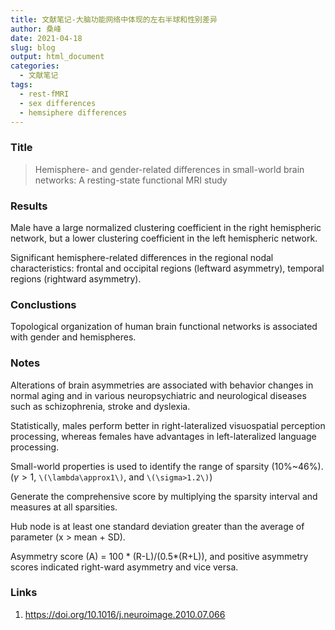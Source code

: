 ```yaml
---
title: 文献笔记-大脑功能网络中体现的左右半球和性别差异
author: 桑峰
date: 2021-04-18
slug: blog
output: html_document
categories:
  - 文献笔记
tags:
  - rest-fMRI
  - sex differences
  - hemsiphere differences
---
```


### Title

> Hemisphere- and gender-related differences in small-world brain networks: A resting-state functional MRI study

### Results

Male have a large normalized clustering coefficient in the right hemispheric network, but a lower clustering coefficient in the left hemispheric network.

Significant hemisphere-related differences in the regional nodal characteristics: frontal and occipital regions (leftward asymmetry), temporal regions (rightward asymmetry).

### Conclustions

Topological organization of human brain functional networks is associated with gender and hemispheres.

### Notes

Alterations of brain asymmetries are associated with behavior changes in normal aging and in various neuropsychiatric and neurological diseases such as schizophrenia, stroke and dyslexia.

Statistically, males perform better in right-lateralized visuospatial perception processing, whereas females have advantages in left-lateralized language processing.

Small-world properties is used to identify the range of sparsity (10%~46%). ($\gamma>1$, `\(\lambda\approx1\)`, and `\(\sigma>1.2\)`)

Generate the comprehensive score by multiplying the sparsity interval and measures at all sparsities.

Hub node is at least one standard deviation greater than the average of parameter (x > mean + SD).

Asymmetry score (A) = 100 * (R-L)/(0.5*(R+L)), and positive asymmetry scores indicated right-ward asymmetry and vice versa.

### Links

1. https://doi.org/10.1016/j.neuroimage.2010.07.066
